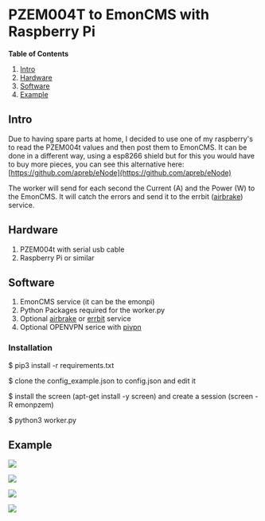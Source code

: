 # PZEM004T to EmonCMS with Raspberry Pi

**Table of Contents**   
1. [Intro](#id1)
2. [Hardware](#id2)
3. [Software](#id3)
5. [Example](#id4)

## Intro <a name="id1"></a>

Due to having spare parts at home, I decided to use one of my raspberry's to read the PZEM004t values and then post them to EmonCMS. It can be done in a different way, using a esp8266 shield but for this you would have to buy more pieces, you can see this alternative here: [https://github.com/apreb/eNode](https://github.com/apreb/eNode)

The worker will send for each second the Current (A) and the Power (W) to the EmonCMS. It will catch the errors and send it to the errbit ([airbrake](https://airbrake.io/)) service.

## Hardware <a name="id2"></a>

1. PZEM004t with serial usb cable
2. Raspberry Pi or similar 

## Software <a name="id3"></a>

1. EmonCMS service (it can be the emonpi)
2. Python Packages required for the worker.py
3. Optional [airbrake](https://airbrake.io/) or [errbit](https://github.com/errbit/errbit) service
4. Optional OPENVPN serice with [pivpn](http://www.pivpn.io/)

### Installation

$ pip3 install -r requirements.txt

$ clone the config_example.json to config.json and edit it

$ install the screen  (apt-get install -y screen) and create a session (screen -R emonpzem)

$ python3 worker.py

## Example <a name="id4"></a>

![](https://lh3.googleusercontent.com/2QtfA8QGjI7raH9-i-POiRhzQJlmA6fkcCajB3s7dmDfeVntMgdOb5xQXVHxI93NJUQjVJdXIKEYMRPYrsnOiLVVYcdG91dXQvCK2979sU962a00n5xj5SLCtwreNw6HtYLhK5yL03iWBhK1f3NyR_sE-8S0afXudHRJ64iiCBVXQYlwJcGP4AiO6Ts-EZgTyHWQOKCTDs_5bvpK0wPlR1ntgE0mV9g40pMqS0K9POxwbvg3mI99iR6lhCN--sTdkfgbvsVAFb3iLmYszBbPc1B0nH4n1ub-2BldhjTp61aSj2xpMYPtrAjqy3_15BYvVLj9aFuXYznrgbm6c7Ir5BrgCRlnbF8VO3ymi1_IZ2AbPCN2fhRqj0Yh9RC-04mo-1XwtlRa3k5_wQlMFD1dAZ8ONJfnzfGe3I9MXhaEBeqIjaJYBcXBkZEYrOalfRFFx9yx4vLJg4qJ20CRop7rrcFcmlWN0R_xtSn2kervoFu2clTBTzILjPccTxQ41MpAQBq0vqmFyNEC0wTNjAGA1AgOFlILu3V834iAaymgqJ8N_O4j6SH1ACkeSwF-UqfH=w1859-h873)

![](https://lh3.googleusercontent.com/NQ4EzJzcKXlewuS2qCZ-sh5yuBg0AJW35kGtbbkoXzk2Td5UHcGKbnp_n09WQ3iQc-RHrCneXHnSN91AFnmWfXiadLe66GRsJOCFSW1hEDoWGwHzAG8b8WML3cVWNPf1PQiGzqlBE2GgPcKJzeK_e6dBG7UaLdYEngNqMByvzwmVGWMt7hgY6GO6mVIElrRNOjQVulOXH02vGPJ7_OobXxKru4wZReL8pEDAMmNnTecCDKnNNUzP69clR2BdtngToh1eoXR_zxw5FCaotU5c-5mYMEzUm968PNGXOc8CEgfsGASVZssRlZLb5wllI0_WZaQNN01yoOOB2kc284PE1nD2SIuYLIOcBMijUnAtGBG6HObnjGZxhaR9deoTFBYVaABWKU37EFh8kaGeoOCqLnrWw_48N6TkxwUJj2r0e7Aqg2q-g-S7xI4wzjOYMFD40HEPKISrlmslDnn6-vZmwBT7Cbn-g9j-B9PtmxDF9FZbdr5PmgBZ0Fvw14Ax4OfGhIdNzrLVHgSfjRUW4RU62u5UwK7NFl2EwMxUKyaKAiUnmEozg-zIRBiWCqRRPSHp=w1859-h873)

![](https://lh3.googleusercontent.com/dYIppZz0nAtrU2xBlEfya2VtZXXdjWaQ12VhrjJXHyLPDE8IvAudhNbTNZysoDK-LQnYCQQ8s_P48gFn8vHcUu1U5KIK34JWCZIZsGa8vpwG4HWvvV75SNZyaQJWcQzCJxv3WOa35nO7amQTU5AeEdyN04b5awOKYJl7pgZiNSQOs1o2-KfWt99Wz5_ckd8v-2SHRaJiAtxRGDJDNzilmxr9dDgOzrD9Thi6R8JbfOp3RIq9PbrgfiK3-FTTT5EOpUr5Teqy5JiJRErn6SlXckGP6-ZFQ2tBJRvXQ3mdc22TTqrIZu3sHRig4A6fsD0IsKMXnz8qBaIx8GbIv64s1klvrQ6JOS7zEyvmXtWCbGPFQL3KN0dEhpoSMVNiraAK4z7NiNYDMkiN97eBVIrPuMtEVtSjoqmC0IFMfmbS70pZV5zLcTVSigOaElO1K_Ps5BXMVOanFVHaUmdJ-e-QVnGR6UX5Xb1jys0bbE30Pnqni3EXhNRBOI6MGti3I_sDFtBFeW15BToa-e5QJJe5ZAqdngbKEk-ARpLb2D_orSA37im3WNqqMaorrFKOn4gj=w1859-h873)

![](https://lh3.googleusercontent.com/F5MilAu7LC39OkGaZsKPcRdqBC7gA9RkaR4tRBD9E4CZj5kAlGOJncuZN56-B3tlU77T4bvdWNgni7kmVtfPj7v3I6QjqlTzcCKXGBvYL7J6H7bioinWTEY-NetNPcBVWs8Vis1D7GU_pJJFm8oFWjVIlCYkaH0-5DqVmFcFEJVG14aTCJQlmYdFkSo0m2LAacGXz5NuotqZQwwsKrIqwMt1qiR0UkZLGDiNCnQuV9kmVA4tO8XstFLq__L4h9xi-1Wvm2SM4aH5HzZHCfa2GU22Cd93QyxRCVeoMIszORy8hhkERc2DF1Yuan_q0VCzNUD-uYN9WxcqPtfIrZKGFZtSrAtp0uITSjLBF58sMTXW1rVtAwufmU0xRIvwr-1FsZNBZGEJYkVouUvzi5cpdi43GCCEJr4S7v8wbkD13Z63t1ie72s0zKid9c0QWFiveJ4NDl9TR90Pfa1e5FQngn5LShk-vsLoKZnm8y3GAkdigo2h2jBPzuNP69U_mvSMpk8gIbHk3mt3pDWndUqGrNNGyPXGfn35HSshdFxrsrJaI8eoofVSzaRw4doaSEOl=w320-h200-k)
